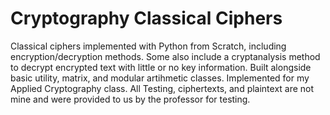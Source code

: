 # Cryptography Classical Ciphers
Classical ciphers implemented with Python from Scratch, including encryption/decryption methods. Some also include a cryptanalysis method to decrypt encrypted text with little or no key information. Built alongside basic utility, matrix, and modular artihmetic classes. Implemented for my Applied Cryptography class. All Testing, ciphertexts, and plaintext are not mine and were provided to us by the professor for testing. 
